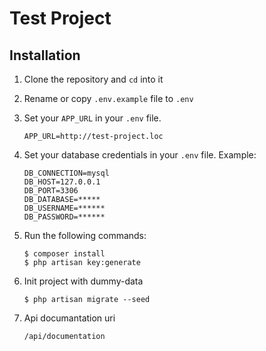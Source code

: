 # Test Project

## Installation 

1. Clone the repository and `cd` into it
1. Rename or copy `.env.example` file to `.env`
1. Set your ```APP_URL``` in your `.env` file.
     ```
     APP_URL=http://test-project.loc
     ```
1. Set your database credentials in your `.env` file. Example:
    ```
    DB_CONNECTION=mysql
    DB_HOST=127.0.0.1
    DB_PORT=3306
    DB_DATABASE=*****
    DB_USERNAME=******
    DB_PASSWORD=******
    ```
1. Run the following commands:
    ```
    $ composer install
    $ php artisan key:generate
    ```
1. Init project with dummy-data
    ```
    $ php artisan migrate --seed
    ```
    
1. Api documantation uri
    ```
    /api/documentation
    ```
